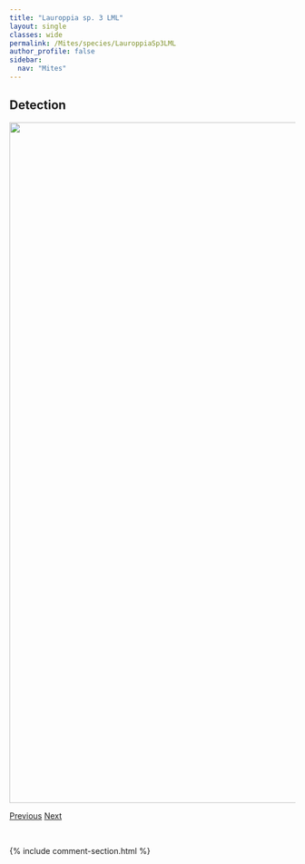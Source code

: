 ```yaml
---
title: "Lauroppia sp. 3 LML"
layout: single
classes: wide
permalink: /Mites/species/LauroppiaSp3LML
author_profile: false
sidebar:
  nav: "Mites"
---
```


<h2>Detection</h2>

<a href="https://drive.google.com/uc?export=view&id=1vgclfnISrZbsNNRY9b777vzUJ-GYlU5M">
<img src="https://drive.google.com/uc?export=view&id=1vgclfnISrZbsNNRY9b777vzUJ-GYlU5M" height = "1200" width = "800">
</a>


<a href="/DevelopmentWebsite/Mites/species/LanibelbaSp1DEW" class="pagination--pager" title="Lanibelba sp. 1 DEW">Previous</a> <a href="/DevelopmentWebsite/Mites/species/LepidozetesLatipilosus" class="pagination--pager" title="Lepidozetes latipilosus">Next</a>

<p>&nbsp;</p>

{% include comment-section.html %}
